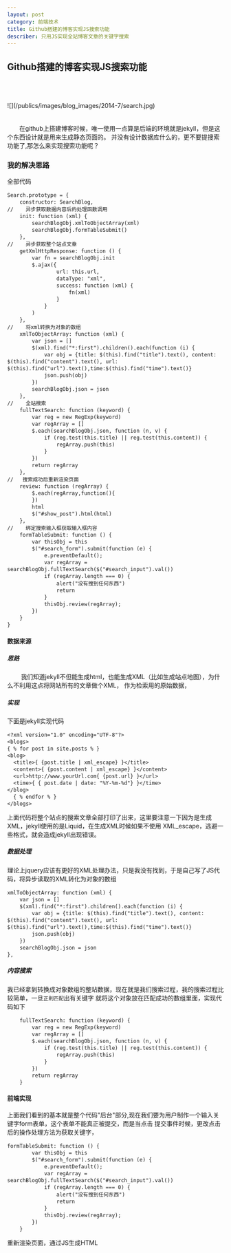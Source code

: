 ```yaml
---
layout: post
category: 前端技术
title: Github搭建的博客实现JS搜索功能
describer: 只用JS实现全站博客文章的关键字搜索
---
```

## Github搭建的博客实现JS搜索功能
<br/>
<br/>
<br/>
![](/publics/images/blog_images/2014-7/search.jpg)
<br/>
<br/>
<br/>
&emsp;&emsp;在github上搭建博客时候，唯一使用一点算是后端的环境就是jekyll，但是这个东西设计就是用来生成静态页面的。
并没有设计数据库什么的，更不要提搜索功能了,那怎么来实现搜索功能呢？

### 我的解决思路

全部代码

    Search.prototype = {
        constructor: SearchBlog,
    //    异步获取数据内容后的处理函数调用
        init: function (xml) {
            searchBlogObj.xmlToObjectArray(xml)
            searchBlogObj.formTableSubmit()
        },
    //    异步获取整个站点文章
        getXmlHttpResponse: function () {
            var fn = searchBlogObj.init
            $.ajax({
                    url: this.url,
                    dataType: "xml",
                    success: function (xml) {
                        fn(xml)
                    }
                }
            )
        },
    //    将xml转换为对象的数组
        xmlToObjectArray: function (xml) {
            var json = []
            $(xml).find("*:first").children().each(function (i) {
                var obj = {title: $(this).find("title").text(), content: $(this).find("content").text(), url: $(this).find("url").text(),time:$(this).find("time").text()}
                json.push(obj)
            })
            searchBlogObj.json = json
        },
    //    全站搜索
        fullTextSearch: function (keyword) {
            var reg = new RegExp(keyword)
            var regArray = []
            $.each(searchBlogObj.json, function (n, v) {
                if (reg.test(this.title) || reg.test(this.content)) {
                    regArray.push(this)
                }
            })
            return regArray
        },
    //   搜索成功后重新渲染页面
        review: function (regArray) {
            $.each(regArray,function(){
            })
            html
            $("#show_post").html(html)
        },
    //    绑定搜索输入框获取输入框内容
        formTableSubmit: function () {
            var thisObj = this
            $("#search_form").submit(function (e) {
                e.preventDefault();
                var regArray = searchBlogObj.fullTextSearch($("#search_input").val())
                if (regArray.length === 0) {
                    alert("没有搜到任何东西")
                    return
                }
                thisObj.review(regArray);
            })
        }
    }


#### 数据来源

##### 思路

&emsp;&emsp; 我们知道jekyll不但能生成html，也能生成XML（比如生成站点地图），为什么不利用这点将网站所有的文章做个XML，
作为检索用的原始数据，

##### 实现

下面是jekyll实现代码

    <?xml version="1.0" encoding="UTF-8"?>
    <blogs>
    { % for post in site.posts % }
    <blog>
      <title>{ {post.title | xml_escape} }</title>
      <content>{ {post.content | xml_escape} }</content>
      <url>http://www.yourUrl.com{ {post.url} }</url>
      <time>{ { post.date | date: "%Y-%m-%d"} }</time>
    </blog>
      { % endfor % }
    </blogs>

上面代码将整个站点的搜索文章全部打印了出来，这里要注意一下因为是生成XML，jekyll使用的是Liquid，在生成XML时候如果不使用
XML_escape，逃避一些格式，就会造成jekyll出现错误。

##### 数据处理

理论上jquery应该有更好的XML处理办法，只是我没有找到，于是自己写了JS代码，将异步读取的XML转化为对象的数组

    xmlToObjectArray: function (xml) {
        var json = []
        $(xml).find("*:first").children().each(function (i) {
            var obj = {title: $(this).find("title").text(), content: $(this).find("content").text(), url: $(this).find("url").text(),time:$(this).find("time").text()}
            json.push(obj)
        })
        searchBlogObj.json = json
    },

##### 内容搜索

我已经拿到转换成对象数组的整站数据，现在就是我们搜索过程，我的搜索过程比较简单，一旦`正則匹配`出有关键字
就将这个对象放在匹配成功的数组里面，实现代码如下

        fullTextSearch: function (keyword) {
            var reg = new RegExp(keyword)
            var regArray = []
            $.each(searchBlogObj.json, function (n, v) {
                if (reg.test(this.title) || reg.test(this.content)) {
                    regArray.push(this)
                }
            })
            return regArray
        }

#### 前端实现

上面我们看到的基本就是整个代码"后台"部分,现在我们要为用户制作一个输入关键字form表单，这个表单不能真正被提交，而是当点击
提交事件时候，更改点击后的操作处理方法为获取关键字，

    formTableSubmit: function () {
            var thisObj = this
            $("#search_form").submit(function (e) {
                e.preventDefault();
                var regArray = searchBlogObj.fullTextSearch($("#search_input").val())
                if (regArray.length === 0) {
                    alert("没有搜到任何东西")
                    return
                }
                thisObj.review(regArray);
            })
        }

重新渲染页面，通过JS生成HTML


